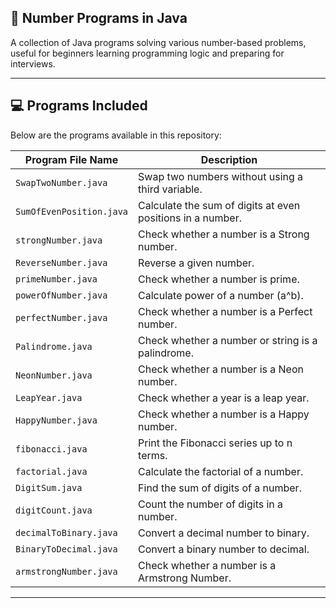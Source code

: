 ## 🚀 Number Programs in Java

A collection of Java programs solving various number-based problems, useful for beginners learning programming logic and preparing for interviews.

---

## 💻 Programs Included

Below are the programs available in this repository:

| Program File Name      | Description |
|------------------------|-------------|
| `SwapTwoNumber.java`       | Swap two numbers without using a third variable. |
| `SumOfEvenPosition.java`   | Calculate the sum of digits at even positions in a number. |
| `strongNumber.java`        | Check whether a number is a Strong number. |
| `ReverseNumber.java`       | Reverse a given number. |
| `primeNumber.java`         | Check whether a number is prime. |
| `powerOfNumber.java`       | Calculate power of a number (a^b). |
| `perfectNumber.java`       | Check whether a number is a Perfect number. |
| `Palindrome.java`          | Check whether a number or string is a palindrome. |
| `NeonNumber.java`          | Check whether a number is a Neon number. |
| `LeapYear.java`            | Check whether a year is a leap year. |
| `HappyNumber.java`         | Check whether a number is a Happy number. |
| `fibonacci.java`           | Print the Fibonacci series up to n terms. |
| `factorial.java`           | Calculate the factorial of a number. |
| `DigitSum.java`            | Find the sum of digits of a number. |
| `digitCount.java`          | Count the number of digits in a number. |
| `decimalToBinary.java`     | Convert a decimal number to binary. |
| `BinaryToDecimal.java`     | Convert a binary number to decimal. |
| `armstrongNumber.java`     | Check whether a number is a Armstrong Number. |

---

